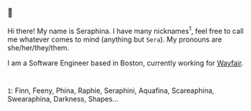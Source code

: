### 👋

Hi there! My name is Seraphina. I have many nicknames<sup>1</sup>, feel free to call me whatever comes to mind (anything but `Sera`). My pronouns are she/her/they/them.

I am a Software Engineer based in Boston, currently working for [Wayfair](https://www.aboutwayfair.com/careers). 



<!--
**finn-orsini/finn-orsini** is a ✨ _special_ ✨ repository because its `README.md` (this file) appears on your GitHub profile.

Here are some ideas to get you started:

- 🔭 I’m currently working on ...
- 🌱 I’m currently learning ...
- 👯 I’m looking to collaborate on ...
- 🤔 I’m looking for help with ...
- 💬 Ask me about ...
- 📫 How to reach me: ...
- 😄 Pronouns: ...
- ⚡ Fun fact: ...
-->

#

`1`: Finn, Feeny, Phina, Raphie, Seraphini, Aquafina, Scareaphina, Swearaphina, Darkness, Shapes...
